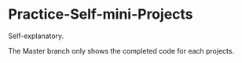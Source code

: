 # Practice-Self-mini-Projects
Self-explanatory.

The Master branch only shows the completed code for each projects.
